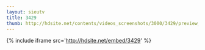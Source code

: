 ```yaml
---
layout: sieutv
title: 3429
thumb: http://hdsite.net/contents/videos_screenshots/3000/3429/preview_360p.mp4.jpg
---
```

{% include iframe src='http://hdsite.net/embed/3429' %}
 
